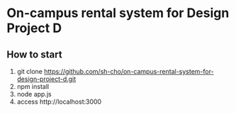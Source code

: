 # On-campus rental system for Design Project D

## How to start

1. git clone https://github.com/sh-cho/on-campus-rental-system-for-design-project-d.git
2. npm install
3. node app.js
4. access http://localhost:3000